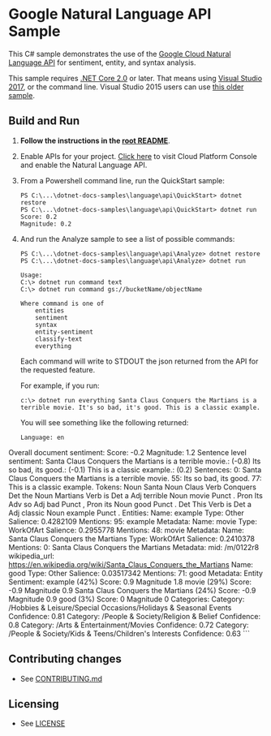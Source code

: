 # Google Natural Language API Sample

This C# sample demonstrates the use of the [Google Cloud Natural Language API][NL-Docs]
for sentiment, entity, and syntax analysis.

[NL-Docs]: https://cloud.google.com/natural-language/docs/

This sample requires [.NET Core 2.0](
    https://www.microsoft.com/net/core) or later.  That means using
[Visual Studio 2017](
    https://www.visualstudio.com/), or the command line.  Visual Studio 2015 users
can use [this older sample](
    https://github.com/GoogleCloudPlatform/dotnet-docs-samples/tree/vs2015/language/api).

## Build and Run

1.  **Follow the instructions in the [root README](../../README.md)**.

4.  Enable APIs for your project.
    [Click here](https://console.cloud.google.com/flows/enableapi?apiid=language.googleapis.com&showconfirmation=true)
    to visit Cloud Platform Console and enable the Natural Language API.

7.  From a Powershell command line, run the QuickStart sample:
    ```
    PS C:\...\dotnet-docs-samples\language\api\QuickStart> dotnet restore
    PS C:\...\dotnet-docs-samples\language\api\QuickStart> dotnet run
    Score: 0.2
    Magnitude: 0.2
    ```

8.  And run the Analyze sample to see a list of possible commands:
    ```
    PS C:\...\dotnet-docs-samples\language\api\Analyze> dotnet restore
    PS C:\...\dotnet-docs-samples\language\api\Analyze> dotnet run

    Usage:
    C:\> dotnet run command text
    C:\> dotnet run command gs://bucketName/objectName

    Where command is one of
        entities
        sentiment
        syntax
        entity-sentiment
        classify-text
        everything
    ```

    Each command will write to STDOUT the json returned from the API for the requested feature.

    For example, if you run:

    ```
    c:\> dotnet run everything Santa Claus Conquers the Martians is a terrible movie. It's so bad, it's good. This is a classic example.
    ```

    You will see something like the following returned:

    ```
    Language: en
Overall document sentiment:
        Score: -0.2
        Magnitude: 1.2
Sentence level sentiment:
        Santa Claus Conquers the Martians is a terrible movie.: (-0.8)
        Its so bad, its good.: (-0.1)
        This is a classic example.: (0.2)
Sentences:
        0: Santa Claus Conquers the Martians is a terrible movie.
        55: Its so bad, its good.
        77: This is a classic example.
Tokens:
        Noun Santa
        Noun Claus
        Verb Conquers
        Det the
        Noun Martians
        Verb is
        Det a
        Adj terrible
        Noun movie
        Punct .
        Pron Its
        Adv so
        Adj bad
        Punct ,
        Pron its
        Noun good
        Punct .
        Det This
        Verb is
        Det a
        Adj classic
        Noun example
        Punct .
Entities:
        Name: example
        Type: Other
        Salience: 0.4282109
        Mentions:
                95: example
        Metadata:
        Name: movie
        Type: WorkOfArt
        Salience: 0.2955778
        Mentions:
                48: movie
        Metadata:
        Name: Santa Claus Conquers the Martians
        Type: WorkOfArt
        Salience: 0.2410378
        Mentions:
                0: Santa Claus Conquers the Martians
        Metadata:
                mid: /m/0122r8
                wikipedia_url: https://en.wikipedia.org/wiki/Santa_Claus_Conquers_the_Martians
        Name: good
        Type: Other
        Salience: 0.03517342
        Mentions:
                71: good
        Metadata:
Entity Sentiment:
        example (42%)
                Score: 0.9
                Magnitude 1.8
        movie (29%)
                Score: -0.9
                Magnitude 0.9
        Santa Claus Conquers the Martians (24%)
                Score: -0.9
                Magnitude 0.9
        good (3%)
                Score: 0
                Magnitude 0
Categories:
        Category: /Hobbies & Leisure/Special Occasions/Holidays & Seasonal Events
                Confidence: 0.81
        Category: /People & Society/Religion & Belief
                Confidence: 0.8
        Category: /Arts & Entertainment/Movies
                Confidence: 0.72
        Category: /People & Society/Kids & Teens/Children's Interests
                Confidence: 0.63
    ```


## Contributing changes

* See [CONTRIBUTING.md](../../CONTRIBUTING.md)

## Licensing

* See [LICENSE](../../LICENSE)
